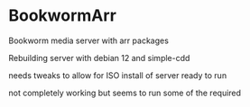 # BookwormArr
Bookworm media server with arr packages 

Rebuilding server with debian 12 and simple-cdd

needs tweaks to allow for ISO install of server ready to run

not completely working but seems to run some of the required 
